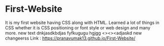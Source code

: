 # First-Website
It is my first website having CSS along with HTML.
Learned a lot of things in CSS whether it is CSS positioning or font style or web design and many more.
new text dnkjasdkbdjas
fyfkugugu hgjgg <><><adjaskd new changeerss
Link : https://pranavumak13.github.io/First-Website/
